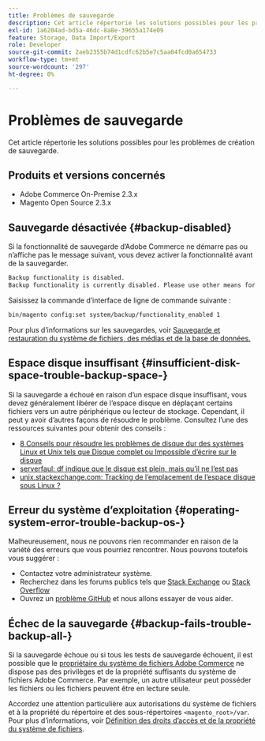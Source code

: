 ```yaml
---
title: Problèmes de sauvegarde
description: Cet article répertorie les solutions possibles pour les problèmes de création de sauvegarde.
exl-id: 1a6204ad-bd5a-46dc-8a8e-39655a174e09
feature: Storage, Data Import/Export
role: Developer
source-git-commit: 2aeb2355b74d1cdfc62b5e7c5aa04fcd0a654733
workflow-type: tm+mt
source-wordcount: '297'
ht-degree: 0%

---
```


# Problèmes de sauvegarde

Cet article répertorie les solutions possibles pour les problèmes de création de sauvegarde.

## Produits et versions concernés

* Adobe Commerce On-Premise 2.3.x
* Magento Open Source 2.3.x

## Sauvegarde désactivée {#backup-disabled}

Si la fonctionnalité de sauvegarde d’Adobe Commerce ne démarre pas ou n’affiche pas le message suivant, vous devez activer la fonctionnalité avant de la sauvegarder.

```bash
Backup functionality is disabled.
Backup functionality is currently disabled. Please use other means for backups.
```

Saisissez la commande d’interface de ligne de commande suivante :

```bash
bin/magento config:set system/backup/functionality_enabled 1
```

Pour plus d’informations sur les sauvegardes, voir [Sauvegarde et restauration du système de fichiers, des médias et de la base de données.](https://experienceleague.adobe.com/en/docs/commerce-operations/installation-guide/tutorials/backup)

## Espace disque insuffisant {#insufficient-disk-space-trouble-backup-space-}

Si la sauvegarde a échoué en raison d’un espace disque insuffisant, vous devez généralement libérer de l’espace disque en déplaçant certains fichiers vers un autre périphérique ou lecteur de stockage. Cependant, il peut y avoir d’autres façons de résoudre le problème. Consultez l’une des ressources suivantes pour obtenir des conseils :

* [8 Conseils pour résoudre les problèmes de disque dur des systèmes Linux et Unix tels que Disque complet ou Impossible d’écrire sur le disque](https://www.cyberciti.biz/datacenter/linux-unix-bsd-osx-cannot-write-to-hard-disk)
* [serverfaul: df indique que le disque est plein, mais qu’il ne l’est pas ](https://serverfault.com/questions/315181/df-says-disk-is-full-but-it-is-not)
* [unix.stackexchange.com: Tracking de l’emplacement de l’espace disque sous Linux ?](https://unix.stackexchange.com/questions/125429/tracking-down-where-disk-space-has-gone-on-linux)

## Erreur du système d’exploitation {#operating-system-error-trouble-backup-os-}

Malheureusement, nous ne pouvons rien recommander en raison de la variété des erreurs que vous pourriez rencontrer. Nous pouvons toutefois vous suggérer :

* Contactez votre administrateur système.
* Recherchez dans les forums publics tels que [Stack Exchange](https://unix.stackexchange.com) ou [Stack Overflow](https://stackoverflow.com)
* Ouvrez un [problème GitHub](https://github.com/magento/magento2/issues) et nous allons essayer de vous aider.

## Échec de la sauvegarde {#backup-fails-trouble-backup-all-}

Si la sauvegarde échoue ou si tous les tests de sauvegarde échouent, il est possible que le [propriétaire du système de fichiers Adobe Commerce](https://experienceleague.adobe.com/en/docs/commerce-operations/installation-guide/prerequisites/file-system/overview) ne dispose pas des privilèges et de la propriété suffisants du système de fichiers Adobe Commerce. Par exemple, un autre utilisateur peut posséder les fichiers ou les fichiers peuvent être en lecture seule.

Accordez une attention particulière aux autorisations du système de fichiers et à la propriété du répertoire et des sous-répertoires `<magento_root>/var`. Pour plus d’informations, voir [Définition des droits d’accès et de la propriété du système de fichiers](https://experienceleague.adobe.com/en/docs/commerce-operations/installation-guide/prerequisites/file-system/configure-permissions).
